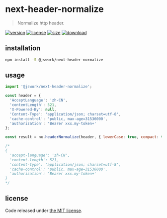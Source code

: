 # next-header-normalize
> Normalize http header.

[![version][version-image]][version-url]
[![license][license-image]][license-url]
[![size][size-image]][size-url]
[![download][download-image]][download-url]

## installation
```bash
npm install -S @jswork/next-header-normalize
```

## usage
```js
import '@jswork/next-header-normalize';

const header = {
  'AcceptLanguage': 'zh-CN',
  'contentLength': 521,
  'X-Powered-By': null,
  'Content-Type': 'application/json; charset=utf-8',
  'cache-control': 'public, max-age=31536000',
  'authorization': 'Bearer xxx.my-token+'
};

const result = nx.headerNormalize(header, { lowerCase: true, compact: true });

/*
{
  'accept-language': 'zh-CN',
  'content-length': 521,
  'content-type': 'application/json; charset=utf-8',
  'cache-control': 'public, max-age=31536000',
  'authorization': 'Bearer xxx.my-token+'
}
*/
```

## license
Code released under [the MIT license](https://github.com/afeiship/next-header-normalize/blob/master/LICENSE.txt).

[version-image]: https://img.shields.io/npm/v/@jswork/next-header-normalize
[version-url]: https://npmjs.org/package/@jswork/next-header-normalize

[license-image]: https://img.shields.io/npm/l/@jswork/next-header-normalize
[license-url]: https://github.com/afeiship/next-header-normalize/blob/master/LICENSE.txt

[size-image]: https://img.shields.io/bundlephobia/minzip/@jswork/next-header-normalize
[size-url]: https://github.com/afeiship/next-header-normalize/blob/master/dist/next-header-normalize.min.js

[download-image]: https://img.shields.io/npm/dm/@jswork/next-header-normalize
[download-url]: https://www.npmjs.com/package/@jswork/next-header-normalize
